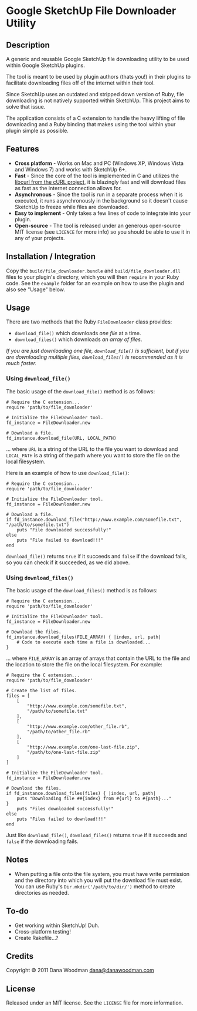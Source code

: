 # Google SketchUp File Downloader Utility

## Description

A generic and reusable Google SketchUp file downloading utility to be used within Google SketchUp plugins.

The tool is meant to be used by plugin authors (thats you!) in their plugins to facilitate downloading files off of the internet within their tool.

Since SketchUp uses an outdated and stripped down version of Ruby, file downloading is not natively supported within SketchUp. This project aims to solve that issue.

The application consists of a C extension to handle the heavy lifting of file downloading and a Ruby binding that makes using the tool within your plugin simple as possible.


## Features

- **Cross platform** - Works on Mac and PC (Windows XP, Windows Vista and Windows 7) and works with SketchUp 6+.
- **Fast** - Since the core of the tool is implemented in C and utilizes the [libcurl from the cURL project](http://curl.haxx.se/), it is blazingly fast and will download files as fast as the internet connection allows for.
- **Asynchronous** - Since the tool is run in a separate process when it is executed, it runs asynchronously in the background so it doesn't cause SketchUp to freeze while files are downloaded.
- **Easy to implement** - Only takes a few lines of code to integrate into your plugin.
- **Open-source** - The tool is released under an generous open-source MIT license (see `LICENCE` for more info) so you should be able to use it in any of your projects.



## Installation / Integration

Copy the `build/file_downloader.bundle` and `build/file_downloader.dll` files to your plugin's directory, which you will then `require` in your Ruby code. See the `example` folder for an example on how to use the plugin and also see "Usage" below.



## Usage

There are two methods that the Ruby `FileDownloader` class provides:

- `download_file()` which downloads *one file* at a time.
- `download_files()` which downloads *an array of files*.

*If you are just downloading one file, `download_file()` is sufficient, but if you are downloading multiple files, `download_files()` is recommended as it is much faster.*



### Using `download_file()`

The basic usage of the `download_file()` method is as follows:

    # Require the C extension...
    require 'path/to/file_downloader'
    
    # Initialize the FileDownloader tool.
    fd_instance = FileDownloader.new
    
    # Download a file.
    fd_instance.download_file(URL, LOCAL_PATH)

... where `URL` is a string of the URL to the file you want to download and `LOCAL_PATH` is a string of the path where you want to store the file on the local filesystem.

Here is an example of how to use `download_file()`:

    # Require the C extension...
    require 'path/to/file_downloader'
    
    # Initialize the FileDownloader tool.
    fd_instance = FileDownloader.new
    
    # Download a file.
    if fd_instance.download_file("http://www.example.com/somefile.txt", "/path/to/somefile.txt")
        puts "File downloaded successfully!"
    else
        puts "File failed to download!!!"
    end

`download_file()` returns `true` if it succeeds and `false` if the download fails, so you can check if it succeeded, as we did above.



### Using `download_files()`

The basic usage of the `download_files()` method is as follows:

    # Require the C extension...
    require 'path/to/file_downloader'
    
    # Initialize the FileDownloader tool.
    fd_instance = FileDownloader.new
    
    # Download the files.
    fd_instance.download_files(FILE_ARRAY) { |index, url, path| 
        # Code to execute each time a file is downloaded...
    }

... where `FILE_ARRAY` is an array of arrays that contain the URL to the file and the location to store the file on the local filesystem. For example:

    # Require the C extension...
    require 'path/to/file_downloader'
    
    # Create the list of files.
    files = [
        [
            "http://www.example.com/somefile.txt",
            "/path/to/somefile.txt"
        ],
        [
            "http://www.example.com/other_file.rb",
            "/path/to/other_file.rb"
        ],
        [
            "http://www.example.com/one-last-file.zip",
            "/path/to/one-last-file.zip"
        ]
    ]
    
    # Initialize the FileDownloader tool.
    fd_instance = FileDownloader.new
    
    # Download the files.
    if fd_instance.download_files(files) { |index, url, path|
        puts "Downloading file ##{index} from #{url} to #{path}..."
    }
        puts "Files downloaded successfully!"
    else
        puts "Files failed to download!!!"
    end

Just like `download_file()`, `download_files()` returns `true` if it succeeds and `false` if the downloading fails.



## Notes

- When putting a file onto the file system, you must have write permission and the directory into which you will put the download file must exist. You can use Ruby's `Dir.mkdir('/path/to/dir/')` method to create directories as needed.



## To-do

- Get working within SketchUp! Duh.
- Cross-platform testing!
- Create Rakefile...?



## Credits

Copyright &copy; 2011 Dana Woodman <dana@danawoodman.com>



## License

Released under an MIT license. See the `LICENSE` file for more information.


